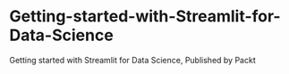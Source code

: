 # Getting-started-with-Streamlit-for-Data-Science
Getting started with Streamlit for Data Science, Published by Packt
